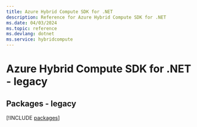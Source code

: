 ```yaml
---
title: Azure Hybrid Compute SDK for .NET
description: Reference for Azure Hybrid Compute SDK for .NET
ms.date: 04/03/2024
ms.topic: reference
ms.devlang: dotnet
ms.service: hybridcompute
---
```

# Azure Hybrid Compute SDK for .NET - legacy
## Packages - legacy
[!INCLUDE [packages](hybrid-compute-index.md)]